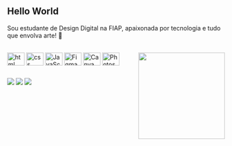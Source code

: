 ## Hello World

Sou estudante de Design Digital na FIAP, apaixonada por tecnologia e tudo que envolva arte! 💖

<div style="display: inline_block"><br>

<img align="center" alt="html" height="30" width=40 img src="https://cdn.jsdelivr.net/gh/devicons/devicon/icons/html5/html5-original.svg"/>
<img align="center" alt="css" height="30" width=40 img src="https://cdn.jsdelivr.net/gh/devicons/devicon/icons/css3/css3-original.svg"/>
<img align="center" alt="JavaScript" height="30" width=40 img src="https://cdn.jsdelivr.net/gh/devicons/devicon/icons/javascript/javascript-original.svg"/>          
<img align="center" alt="Figma" height="30" width=40 img src="https://cdn.jsdelivr.net/gh/devicons/devicon/icons/figma/figma-original.svg"/>          
<img align="center" alt="Canva" height="30" width=40 img src="https://cdn.jsdelivr.net/gh/devicons/devicon/icons/canva/canva-original.svg"/>          
<img align="center" alt="Photoshop" height="30" width=40 img src="https://cdn.jsdelivr.net/gh/devicons/devicon/icons/photoshop/photoshop-plain.svg"/>
<img align="right" width="200px" height="200px" src="https://github.com/alicekkz/Portfolio/assets/153770766/d10b1565-9d45-40ca-8b7d-3a0d27177182">
</div>

##

<div>
  <a href="https://www.behance.net/alicehkkz" target="_black"><img src="https://img.shields.io/badge/-Behance-blue?style=for-the-badge&logo=behance&logoColor=white" target="_black"></a>
  <a href="https://www.linkedin.com/in/alice-haru/" target="_black"><img src="https://img.shields.io/badge/LinkedIn-0077B5?style=for-the-badge&logo=linkedin&logoColor=white" target="_black"></a>
  <a href="mailto:kakazu.haru@gmail.com" target="_black"><img src="https://img.shields.io/badge/Gmail-D14836?style=for-the-badge&logo=gmail&logoColor=white"></a>

</div>
